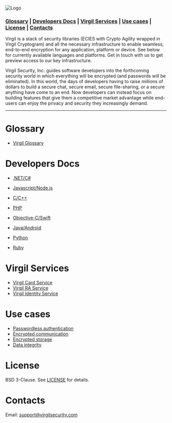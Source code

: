 ![Logo](https://github.com/VirgilSecurity/virgil/blob/master/images/VirgilLogo.png)

### [Glossary](#head1) | [Developers Docs](#head3) | [Virgil Services](#head7) | [Use cases](#head4) | [License](#head5) | [Contacts](#head6)


Virgil is a stack of security libraries (ECIES with Crypto Agility wrapped in Virgil Cryptogram) and all the necessary infrastructure to enable seamless, end-to-end encryption for any application, platform or device. See below for currently available languages and platforms. Get in touch with us to get preview access to our key infrastructure.

Virgil Security, Inc. guides software developers into the forthcoming security world in which everything will be encrypted (and passwords will be eliminated). In this world, the days of developers having to raise millions of dollars to build a secure chat, secure email, secure file-sharing, or a secure anything have come to an end. Now developers can instead focus on building features that give them a competitive market advantage while end-users can enjoy the privacy and security they increasingly demand.
***

# <a name="head1"></a>Glossary
- [Virgil Glossary](https://developer.virgilsecurity.com/docs/cs/references)

# <a name="head3"></a>Developers Docs

- [.NET/C#](https://github.com/VirgilSecurity/virgil-sdk-net)

- [Javascript/Node.js](https://github.com/VirgilSecurity/virgil-sdk-javascript)

- [C/C++](https://github.com/VirgilSecurity/virgil-sdk-cpp)

- [PHP](https://github.com/VirgilSecurity/virgil-sdk-php)

- [Objective-C/Swift](https://github.com/VirgilSecurity/virgil/tree/master/objective-c-swift)

- [Java/Android](https://github.com/VirgilSecurity/virgil-foundation-x)

- [Python](https://github.com/VirgilSecurity/virgil-sdk-python)

- [Ruby](https://github.com/VirgilSecurity/virgil-sdk-ruby)

# <a name="head7"></a>Virgil Services
- [Virgil Card Service](https://developer.virgilsecurity.com/docs/cs/references/card-service)
- [Virgil RA Service](https://developer.virgilsecurity.com/docs/cs/references/ra-service)
- [Virgil Identity Service](https://developer.virgilsecurity.com/docs/cs/references/identity-service)

# <a name="head4"></a>Use cases
- [Passwordless authentication](https://developer.virgilsecurity.com/docs/cs/get-started/passwordless-authentication)
- [Encrypted communication](https://developer.virgilsecurity.com/docs/cs/get-started/encrypted-communication)
- [Encrypted storage](https://developer.virgilsecurity.com/docs/cs/get-started/encrypted-storage)
- [Data integrity](https://developer.virgilsecurity.com/docs/cs/get-started/data-integrity)

# <a name="head5"></a>License
BSD 3-Clause. See [LICENSE](https://github.com/VirgilSecurity/virgil/blob/master/LICENSE) for details.

# <a name="head6"></a>Contacts
Email: support@virgilsecurity.com
